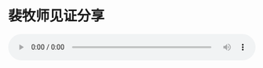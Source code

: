 # 裴牧师见证分享

<audio style="width: 100%;" preload="false" controls controlslist="nodownload"><source src="//cdn.wechat.edu.pl/audio/mp3/old/12199.mp3" type="audio/mpeg">Your browser does not support the audio element.</audio>


